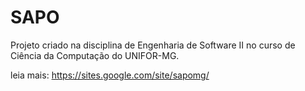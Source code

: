 # SAPO

Projeto criado na disciplina de Engenharia de Software II no curso de Ciência da Computação do UNIFOR-MG.

leia mais: https://sites.google.com/site/sapomg/
